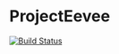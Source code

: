 # ProjectEevee

[![Build Status](https://travis-ci.com/ECU-CSCI-4230/ProjectEevee.svg?token=x9bjBAaV2bSWhZWnf38U&branch=master)](https://travis-ci.com/ECU-CSCI-4230/ProjectEevee)
